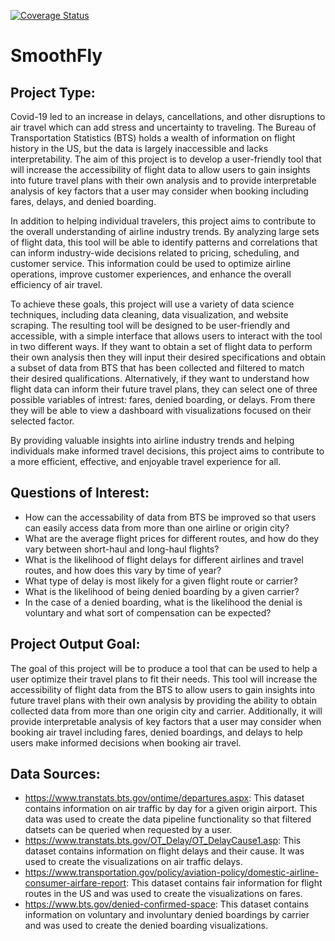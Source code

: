 [![Coverage Status](https://coveralls.io/repos/github/aadityarock2000/beat_the_crowd/badge.svg?branch=main)](https://coveralls.io/github/aadityarock2000/beat_the_crowd?branch=main)

# SmoothFly

## Project Type: 
Covid-19 led to an increase in delays, cancellations, and other disruptions to air travel which can add stress and uncertainty to traveling. The Bureau of Transportation Statistics (BTS) holds a wealth of information on flight history in the US, but the data is largely inaccessible and lacks interpretability. The aim of this project is to develop a user-friendly tool that will increase the accessibility of flight data to allow users to gain insights into future travel plans with their own analysis and to provide interpretable analysis of key factors that a user may consider when booking including fares, delays, and denied boarding. 

In addition to helping individual travelers, this project aims to contribute to the overall understanding of airline industry trends. By analyzing large sets of flight data, this tool will be able to identify patterns and correlations that can inform industry-wide decisions related to pricing, scheduling, and customer service. This information could be used to optimize airline operations, improve customer experiences, and enhance the overall efficiency of air travel.

To achieve these goals, this project will use a variety of data science techniques, including data cleaning, data visualization, and website scraping. The resulting tool will be designed to be user-friendly and accessible, with a simple interface that allows users to interact with the tool in two different ways. If they want to obtain a set of flight data to perform their own analysis then they will input their desired specifications and obtain a subset of data from BTS that has been collected and filtered to match their desired qualifications. Alternatively, if they want to understand how flight data can inform their future travel plans, they can select one of three possible variables of intrest: fares, denied boarding, or delays. From there they will be able to view a dashboard with visualizations focused on their selected factor. 

By providing valuable insights into airline industry trends and helping individuals make informed travel decisions, this project aims to contribute to a more efficient, effective, and enjoyable travel experience for all.

## Questions of Interest: 
* How can the accessability of data from BTS be improved so that users can easily access data from more than one airline or origin city? 
* What are the average flight prices for different routes, and how do they vary between short-haul and long-haul flights? 
* What is the likelihood of flight delays for different airlines and travel routes, and how does this vary by time of year?
* What type of delay is most likely for a given flight route or carrier? 
* What is the likelihood of being denied boarding by a given carrier? 
* In the case of a denied boarding, what is the likelihood the denial is voluntary and what sort of compensation can be expected? 

## Project Output Goal: 
The goal of this project will be to produce a tool that can be used to help a user optimize their travel plans to fit their needs. This tool will increase the accessibility of flight data from the BTS to allow users to gain insights into future travel plans with their own analysis by providing the ability to obtain collected data from more than one origin city and carrier. Additionally, it will provide interpretable analysis of key factors that a user may consider when booking air travel including fares, denied boardings, and delays to help users make informed decisions when booking air travel. 

## Data Sources: 
* https://www.transtats.bts.gov/ontime/departures.aspx: This dataset contains information on air traffic by day for a given origin airport. This data was used to create the data pipeline functionality so that filtered datsets can be queried when requested by a user. 
* https://www.transtats.bts.gov/OT_Delay/OT_DelayCause1.asp: This dataset contains information on flight delays and their cause. It was used to create the visualizations on air traffic delays. 
* https://www.transportation.gov/policy/aviation-policy/domestic-airline-consumer-airfare-report: This dataset contains fair information for flight routes in the US and was used to create the visualizations on fares. 
* https://www.bts.gov/denied-confirmed-space: This dataset contains information on voluntary and involuntary denied boardings by carrier and was used to create the denied boarding visualizations.  




